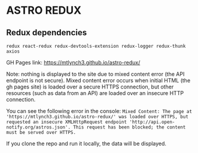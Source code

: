 # ASTRO REDUX

## Redux dependencies

`redux
react-redux
redux-devtools-extension
redux-logger
redux-thunk
axios`

GH Pages link: https://mtlynch3.github.io/astro-redux/

Note: nothing is displayed to the site due to mixed content error (the API endpoint is not secure). Mixed content error occurs when initial HTML (the gh pages site) is loaded over a secure HTTPS connection, but other resources (such as data from an API) are loaded over an insecure HTTP connection.

You can see the following error in the console:
`Mixed Content: The page at 'https://mtlynch3.github.io/astro-redux/' was loaded over HTTPS, but requested an insecure XMLHttpRequest endpoint 'http://api.open-notify.org/astros.json'. This request has been blocked; the content must be served over HTTPS.`

If you clone the repo and run it locally, the data will be displayed. 
